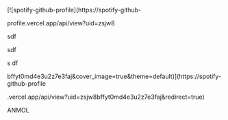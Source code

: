 [![spotify-github-profile](https://spotify-github-

profile.vercel.app/api/view?uid=zsjw8

sdf

sdf

s
df

bffyt0md4e3u2z7e3faj&cover_image=true&theme=default)](https://spotify-github-profile


.vercel.app/api/view?uid=zsjw8bffyt0md4e3u2z7e3faj&redirect=true)



ANMOL
